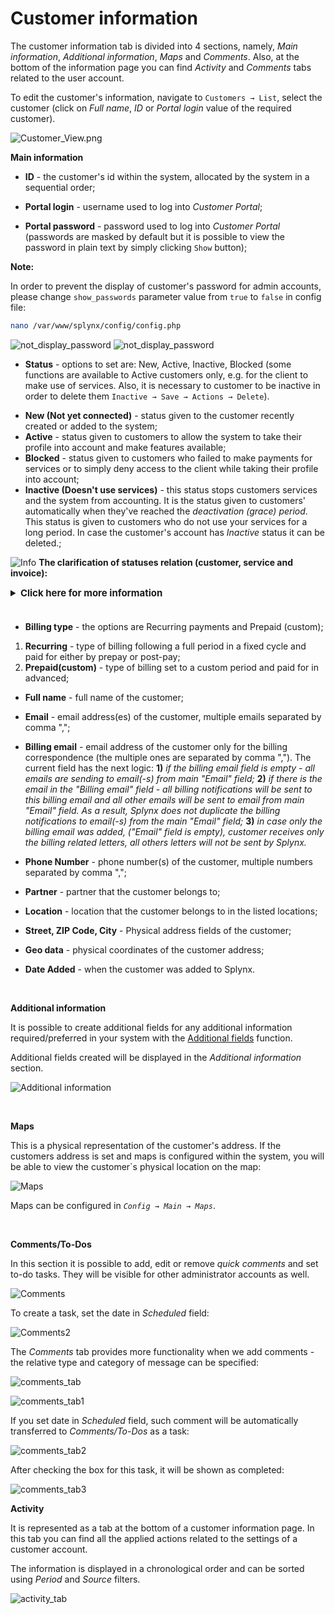 Customer information
====================

The customer information tab is divided into 4 sections, namely, _Main information_, _Additional information_, _Maps_ and _Comments_. Also, at the bottom of the information page you can find _Activity_ and _Comments_ tabs related to the user account.

To edit the customer's information, navigate to `Customers → List`, select the customer (click on *Full name*, *ID* or *Portal login* value of the required customer).

![Customer_View.png](Customer_View.png)

**Main information**

* **ID** - the customer's id within the system, allocated by the system in a sequential order;

* **Portal login** - username used to log into _Customer Portal_;

* **Portal password** -  password used to log into _Customer Portal_ (passwords are masked by default but it is possible to view the password in plain text by simply clicking ``Show`` button);

**Note:**

In order to prevent the display of customer's password for admin accounts, please change `show_passwords` parameter value from `true` to `false` in config file:

```bash
nano /var/www/splynx/config/config.php  
```
![not_display_password](not_display_password.png)
![not_display_password](not_display_password1.png)

* **Status** - options to set are: New, Active, Inactive, Blocked (some functions are available to Active customers only, e.g. for the client to make use of services. Also, it is necessary to customer to be inactive in order to delete them `Inactive → Save → Actions → Delete`).

- **New (Not yet connected)** - status given to the customer recently created or added to the system;<br>
- **Active** - status given to customers to allow the system to take their profile into account and make features available;<br>
- **Blocked** - status given to customers who failed to make payments for services or to simply deny access to the client while taking their profile into account;
- **Inactive (Doesn't use services)** - this status stops customers services and the system from accounting. It is the status given to customers' automatically when they've reached the _deactivation (grace) period_. This status is given to customers who do not use your services for a long period. In case the customer's account has _Inactive_ status it can be deleted.;<br>

<icon class="image-icon">![Info](information.png)</icon> **The clarification of statuses relation (customer, service and invoice):**

<details style="font-size: 15px; margin-bottom: 5px;">
<summary><b>Click here for more information</b></summary>
<div markdown="1">

1. If the customer has an `unpaid` invoice (e.g. an invoice was created in `Billing day` date) and the customer doesn't pay the invoice before the date of `Billing due`, the customer status will be changed to `Blocked`, but the service (e.g. Internet service) is still be active;

2. The invoice status in period from `Billing day` to `Billing due` date is `unpaid`, from `Billing due` to `Deactivation period` and after `Deactivation period` the invoice will be considered  as `overdue`;

3. If the customer with `Blocked` status pays the `overdue` invoice, the customer's status will be changed to `Active`;

4. If the customer with `Blocked` status doesn't pay the invoice before the date of `Deactivation period` date, his status will be changed to `Inactive (doesn't use service)`. And after he decided to pay the invoice, the status would become `Active`;

5. If the customer has `Inactive (doesn't use service)` status, his service (e.g. Internet service) will be `disabled` (with `Start date` = `Billing day` date and `End date` = `Deactivation period` date) and the duplicate of the previous service will be created with `Stopped` status, its `Start date` = the date of `Deactivation period`.
And after customer decided to pay the `overdue` invoice, the status of duplicate service would become `Active`, its `Start date` would be changed to invoice payment date.

![](clar_img1.png)

![](clar_img2.png)

------------

</div>
</details>
<br/>

* **Billing type** - the options are Recurring payments and Prepaid (custom);

1. **Recurring** - type of billing following a full period in a fixed cycle and paid for either by prepay or post-pay;<br>
2. **Prepaid(custom)** - type of billing set to a custom period and paid for in advanced;<br>

* **Full name** - full name of the customer;

* **Email** - email address(es) of the customer, multiple emails separated by comma ",";

* **Billing email** - email address of the customer only for the billing correspondence (the multiple ones are separated by comma ","). The current field has the next logic:
**1)** *if the billing email field is empty - all emails are sending to email(-s) from main "Email" field;*
**2)** *if there is the email in the "Billing email" field - all billing notifications will be sent to this billing email and all other emails will be sent to email from main "Email" field. As a result, Splynx does not duplicate the billing notifications to email(-s) from the main "Email" field;*
**3)** *in case only the billing email was added, ("Email" field is empty), customer receives only the billing related letters, all others letters will not be sent by Splynx.*

* **Phone Number** - phone number(s) of the customer, multiple numbers separated by comma ",";

* **Partner** - partner that the customer belongs to;

* **Location** - location that the customer belongs to in the listed locations;

* **Street, ZIP Code, City** - Physical address fields of the customer;

* **Geo data** - physical coordinates of the customer address;

* **Date Added** - when the customer was added to Splynx.

<br/>

**Additional information**

It is possible to create additional fields for any additional information required/preferred in your system with the [Additional fields](customer_management/custom_additional_fields/custom_additional_fields.md) function.

Additional fields created will be displayed in the *Additional information* section.

![Additional information](additional_info.png)

<br/>

**Maps**

This is a physical representation of the customer's address. If the customers address is set and maps is configured within the system, you will be able to view the customer`s physical location on the map:

![Maps](customermap.png)

Maps can be configured in _`Config → Main → Maps`_.

<br/>

**Comments/To-Dos**

In this section it is possible to add, edit or remove _quick comments_ and set to-do tasks. They will be visible for other administrator accounts as well.

![Comments](comments.png)

To create a task, set the date in _Scheduled_ field:

![Comments2](comments2.png)

The *Comments* tab provides more functionality when we add comments - the relative type and category of message can be specified:

![comments_tab](comments_tab.png)

![comments_tab1](comments_tab1.png)

If you set date in _Scheduled_ field, such comment will be automatically transferred to _Comments/To-Dos_ as a task:

![comments_tab2](comments_tab2.png)

After checking the box for this task, it will be shown as completed:

![comments_tab3](comments_tab3.png)

**Activity**

It is represented as a tab at the bottom of a customer information page. In this tab you can find all the applied actions related to the settings of a customer account.

The information is displayed in a chronological order and can be sorted using *Period* and *Source* filters.

![activity_tab](activity_tab.png)

